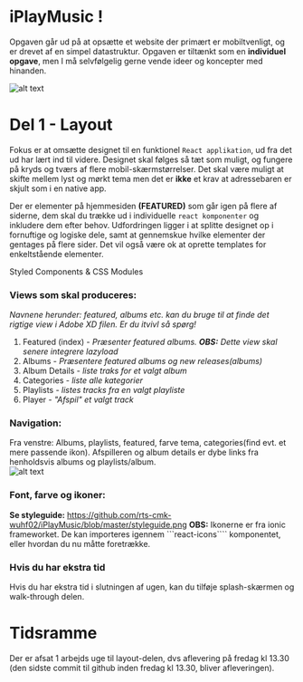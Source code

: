 # iPlayMusic !

Opgaven går ud på at opsætte et website der primært er mobiltvenligt, og er drevet af en simpel datastruktur.
Opgaven er tiltænkt som en **individuel opgave**, men I må selvfølgelig gerne vende ideer og koncepter med hinanden.

![alt text](https://github.com/rts-cmk-opgaver/iPlayMusic/blob/master/iplaymusic.png 'iPlayMusic hero')

# Del 1 - Layout

Fokus er at omsætte designet til en funktionel `React applikation`, ud fra det ud har lært ind til videre. Designet skal følges så tæt som muligt, og fungere på kryds og tværs af flere mobil-skærmstørrelser. Det skal være muligt at skifte mellem lyst og mørkt tema men det er **ikke** et krav at adressebaren er skjult som i en native app.

Der er elementer på hjemmesiden **(FEATURED)** som går igen på flere af siderne, dem skal du trække ud i individuelle `react komponenter` og inkludere dem efter behov. Udfordringen ligger i at splitte designet op i fornuftige og logiske dele, samt at gennemskue hvilke elementer der gentages på flere sider. Det vil også være ok at oprette templates for enkeltstående elementer.

Styled Components & CSS Modules

### Views som skal produceres:

_Navnene herunder: featured, albums etc. kan du bruge til at finde det rigtige view i Adobe XD filen. Er du itvivl så spørg!_

1. Featured (index) - _Præsenter featured albums. **OBS:** Dette view skal senere integrere lazyload_
2. Albums - _Præsentere featured albums og new releases(albums)_
3. Album Details - _liste traks for et valgt album_
4. Categories - _liste alle kategorier_
5. Playlists - _listes tracks fra en valgt playliste_
6. Player - _"Afspil" et valgt track_

### Navigation:

Fra venstre: Albums, playlists, featured, farve tema, categories(find evt. et mere passende ikon).
Afspilleren og album details er dybe links fra henholdsvis albums og playlists/album.  
![alt text](https://github.com/rts-cmk-wuhf02/iPlayMusic/blob/master/navigation.png 'navigation')

### Font, farve og ikoner:

**Se styleguide:** https://github.com/rts-cmk-wuhf02/iPlayMusic/blob/master/styleguide.png
**OBS:** Ikonerne er fra ionic frameworket. De kan importeres igennem ```react-icons```` komponentet, eller hvordan du nu måtte foretrække.

### Hvis du har ekstra tid

Hvis du har ekstra tid i slutningen af ugen, kan du tilføje splash-skærmen og walk-through delen.

# Tidsramme

Der er afsat 1 arbejds uge til layout-delen, dvs aflevering på fredag kl 13.30 (den sidste commit til github inden fredag kl 13.30, bliver afleveringen).
